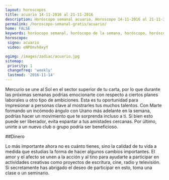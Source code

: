 ```yaml
---
layout: horoscopos
title: acuario 14-11-2016 al 21-11-2016 
description: Horóscopo semanal acuario. Horoscopo 14-11-2016 al 21-11-2016. Horoscopos univision gratis
permalink: /horoscopo-semanal-gratis/acuario/
home: FALSE
keywords: horóscopo semanal, horóscopo de la semana, horóscopo, horóscopo gratis,horóscopos, horóscopo esperanza gracia, horoscopos acuario la semana, horóscopos gratis, Tarot, Astrologia, Zodíaco, acuario, horoscopo gratis
horoscopo:
 signo: acuario
 video: eNPOnvh8xyY

ogimg: /images/zodiac/acuario.jpg
sitemap:
 priority: 1
 changefreq: 'weekly'
 lastmod: '2016-11-14'
---
```



Mercurio se une al Sol en el sector superior de tu carta, por lo que durante las próximas semanas podrías emocionarte con respecto a ciertos planes laborales u otro tipo de ambiciones. Esta es tu oportunidad para impresionar a personas clave al mostrarles tus muchos talentos. Con Marte formando un incómodo ángulo con Urano más adelante en la semana, podrías hacer un movimiento que te sorprenda incluso a ti. Si bien esto puede ser liberador, evita espantar a tus amistades cercanas. Por último, unirte a un nuevo club o grupo podría ser beneficioso.

##Dinero

Lo más importante ahora no es cuánto tienes, sino la calidad de tu vida a medida que estudias la forma de hacer algunos cambios importantes. El amor y el afecto se unen a la acción y al tino para ayudarte a participar en actividades creativas como proyectos de escritura, cine, radio y televisión. Si secretamente has abrigado el deseo de participar en esto, toma una clase o un seminario.